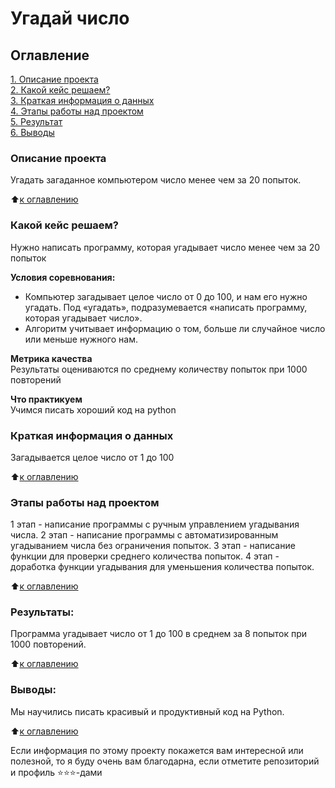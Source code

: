 # Угадай число

## Оглавление  
[1. Описание проекта](.README.md#Описание-проекта)  
[2. Какой кейс решаем?](.README.md#Какой-кейс-решаем)  
[3. Краткая информация о данных](.README.md#Краткая-информация-о-данных)  
[4. Этапы работы над проектом](.README.md#Этапы-работы-над-проектом)  
[5. Результат](.README.md#Результат)    
[6. Выводы](.README.md#Выводы) 

### Описание проекта    
Угадать загаданное компьютером число менее чем за 20 попыток.

:arrow_up:[к оглавлению](_)


### Какой кейс решаем?    
Нужно написать программу, которая угадывает число менее чем за 20 попыток

**Условия соревнования:**  
- Компьютер загадывает целое число от 0 до 100, и нам его нужно угадать. Под «угадать», подразумевается «написать программу, которая угадывает число».
- Алгоритм учитывает информацию о том, больше ли случайное число или меньше нужного нам.

**Метрика качества**     
Результаты оцениваются по среднему количеству попыток при 1000 повторений

**Что практикуем**     
Учимся писать хороший код на python


### Краткая информация о данных
Загадывается целое число от 1 до 100
  
:arrow_up:[к оглавлению](.README.md#Оглавление)


### Этапы работы над проектом  
1 этап - написание программы с ручным управлением угадывания числа.
2 этап - написание программы с автоматизированным угадыванием числа без ограничения попыток.
3 этап - написание функции для проверки среднего количества попыток.
4 этап - доработка функции угадывания для уменьшения количества попыток.

:arrow_up:[к оглавлению](.README.md#Оглавление)


### Результаты:  
Программа угадывает число от 1 до 100 в среднем за 8 попыток при 1000 повторений. 

:arrow_up:[к оглавлению](.README.md#Оглавление)


### Выводы:  
Мы научились писать красивый и продуктивный код на Python.

:arrow_up:[к оглавлению](.README.md#Оглавление)


Если информация по этому проекту покажется вам интересной или полезной, то я буду очень вам благодарна, если отметите репозиторий и профиль ⭐️⭐️⭐️-дами